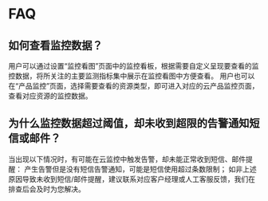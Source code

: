 # FAQ

## 如何查看监控数据？
用户可以通过设置“监控看图”页面中的监控看板，根据需要自定义呈现要查看的监控数据，将所关注的主要监测指标集中展示在监控看图中方便查看。
用户也可以在“产品监控”页面，选择需要查看的资源类型，即可进入对应的云产品监控页面，查看对应资源的监控数据。

## 为什么监控数据超过阈值，却未收到超限的告警通知短信或邮件？
当出现以下情况时，有可能在云监控中触发告警，却未能正常收到短信、邮件提醒：
产生告警但是没有短信告警通知，可能是短信使用超过条数限制；
如非上述原因导致未收到短信/邮件提醒，建议联系对应客户经理或人工客服反馈，我们在排查后会及时为您解决。
